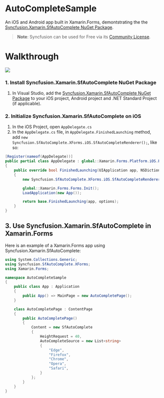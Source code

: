 # AutoCompleteSample
 An iOS and Android app built in Xamarin.Forms, demontstrating the the [Syncfusion.Xamarin.SfAutoComplete NuGet Package](https://www.nuget.org/packages/Syncfusion.Xamarin.SfAutoComplete).

> **Note**: Syncfusion can be used for Free via its [Community License](https://www.syncfusion.com/products/communitylicense).

# Walkthrough

![](https://i.stack.imgur.com/hVf2V.gif)

### 1. Install Syncfusion.Xamarin.SfAutoComplete NuGet Package

1. In Visual Studio, add the [Syncfusion.Xamarin.SfAutoComplete NuGet Package](https://www.nuget.org/packages/Syncfusion.Xamarin.SfAutoComplete) to your iOS project, Android project and .NET Standard Project (if applicable).

### 2. Initialize Syncfusion.Xamarin.SfAutoComplete on iOS

1. In the iOS Project, open `AppDelegate.cs`
2. In the `AppDelegate.cs` file, in `AppDelegate.FinishedLaunching` method, add `new Syncfusion.SfAutoComplete.XForms.iOS.SfAutoCompleteRenderer();`, like so:

```csharp
[Register(nameof(AppDelegate))]
public partial class AppDelegate : global::Xamarin.Forms.Platform.iOS.FormsApplicationDelegate
{
    public override bool FinishedLaunching(UIApplication app, NSDictionary options)
    {
        new Syncfusion.SfAutoComplete.XForms.iOS.SfAutoCompleteRenderer();

        global::Xamarin.Forms.Forms.Init();
        LoadApplication(new App());

        return base.FinishedLaunching(app, options);
    }
}
```

## 3. Use Syncfusion.Xamarin.SfAutoComplete in Xamarin.Forms

Here is an example of a Xamarin.Forms app using Syncfusion.Xamarin.SfAutoComplete:

```csharp
using System.Collections.Generic;
using Syncfusion.SfAutoComplete.XForms;
using Xamarin.Forms;

namespace AutoCompleteSample
{
    public class App : Application
    {
        public App() => MainPage = new AutoCompletePage();
    }

    class AutoCompletePage : ContentPage
    {
        public AutoCompletePage()
        {
            Content = new SfAutoComplete
            {
                HeightRequest = 40,
                AutoCompleteSource = new List<string>
                {
                    "Edge",
                    "Firefox",
                    "Chrome",
                    "Opera",
                    "Safari",
                }
            };
        }
    }
}
```
